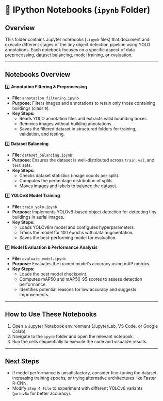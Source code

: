 # 📌 IPython Notebooks (`ipynb` Folder)

## Overview  
This folder contains Jupyter notebooks (`.ipynb` files) that document and execute different stages of the tiny object detection pipeline using YOLO annotations. Each notebook focuses on a specific aspect of data preprocessing, dataset balancing, model training, or evaluation.

---

## Notebooks Overview  

1️⃣ **Annotation Filtering & Preprocessing**  
   - **File:** `annotation_filtering.ipynb`  
   - **Purpose:** Filters images and annotations to retain only those containing buildings (class `0`).  
   - **Key Steps:**  
     - Reads YOLO annotation files and extracts valid bounding boxes.  
     - Removes images without building annotations.  
     - Saves the filtered dataset in structured folders for training, validation, and testing.  

2️⃣ **Dataset Balancing**  
   - **File:** `dataset_balancing.ipynb`  
   - **Purpose:** Ensures the dataset is well-distributed across `train`, `val`, and `test` sets.  
   - **Key Steps:**  
     - Checks dataset statistics (image counts per split).  
     - Computes the percentage distribution of splits.  
     - Moves images and labels to balance the dataset.  

3️⃣ **YOLOv8 Model Training**  
   - **File:** `train_yolo.ipynb`  
   - **Purpose:** Implements YOLOv8-based object detection for detecting tiny buildings in aerial images.  
   - **Key Steps:**  
     - Loads YOLOv8m model and configures hyperparameters.  
     - Trains the model for 100 epochs with data augmentation.  
     - Saves the best-performing model for evaluation.  

4️⃣ **Model Evaluation & Performance Analysis**  
   - **File:** `evaluate_model.ipynb`  
   - **Purpose:** Evaluates the trained model’s accuracy using mAP metrics.  
   - **Key Steps:**  
     - Loads the best model checkpoint.  
     - Computes mAP50 and mAP50-95 scores to assess detection performance.  
     - Identifies potential reasons for low accuracy and suggests improvements.  

---

## How to Use These Notebooks  
1. Open a Jupyter Notebook environment (JupyterLab, VS Code, or Google Colab).  
2. Navigate to the `ipynb` folder and open the relevant notebook.  
3. Run the cells sequentially to execute the code and visualize results.  

---

## Next Steps  
- If model performance is unsatisfactory, consider fine-tuning the dataset, increasing training epochs, or trying alternative architectures like Faster R-CNN.  
- Modify `Step 4 File` to experiment with different YOLOv8 variants (`yolov8x` for better accuracy).  